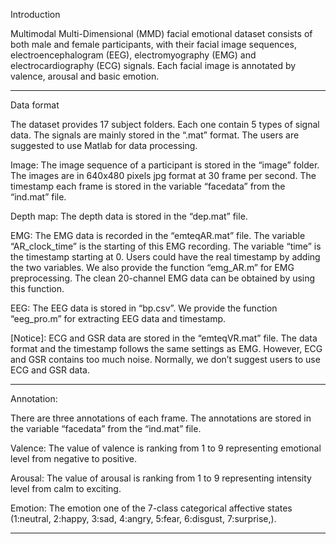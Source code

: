 Introduction

Multimodal Multi-Dimensional (MMD) facial emotional dataset consists of both male and female participants, with their facial image sequences, electroencephalogram (EEG), electromyography (EMG) and electrocardiography (ECG) signals. Each facial image is annotated by valence, arousal and basic emotion. 

-----------------------------------------------------------------

Data format

The dataset provides 17 subject folders. Each one contain 5 types of signal data. The signals are mainly stored in the “.mat” format. The users are suggested to use Matlab for data processing.
 
Image: The image sequence of a participant is stored in the “image” folder. The images are in 640x480 pixels jpg format at 30 frame per second. The timestamp each frame is stored in the variable “facedata” from the “ind.mat” file.

Depth map: The depth data is stored in the “dep.mat” file.

EMG: The EMG data is recorded in the “emteqAR.mat” file. The variable “AR_clock_time” is the starting of this EMG recording. The variable “time” is the timestamp starting at 0. Users could have the real timestamp by adding the two variables. We also provide the function “emg_AR.m” for EMG preprocessing. The clean 20-channel EMG data can be obtained by using this function. 

EEG: The EEG data is stored in “bp.csv”. We provide the function “eeg_pro.m” for extracting EEG data and timestamp.

[Notice]: ECG and GSR data are stored in the “emteqVR.mat” file. The data format and the timestamp follows the same settings as EMG. However, ECG and GSR contains too much noise. Normally, we don’t suggest users to use ECG and GSR data.


-----------------------------------------------------------------

Annotation:

There are three annotations of each frame. The annotations are stored in the variable “facedata” from the “ind.mat” file.

Valence: The value of valence is ranking from 1 to 9 representing emotional level from negative to positive.

Arousal: The value of arousal is ranking from 1 to 9 representing intensity level from calm to exciting.

Emotion: The emotion one of the 7-class categorical affective states (1:neutral, 2:happy, 3:sad, 4:angry, 5:fear, 6:disgust, 7:surprise,).

--------------------------------------------------------------
